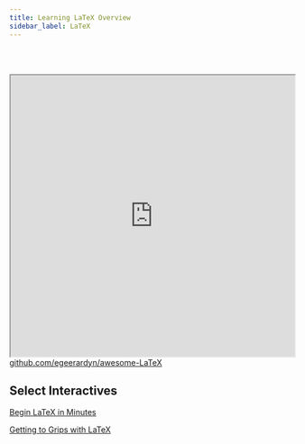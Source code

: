 ```yaml
---
title: Learning LaTeX Overview
sidebar_label: LaTeX
---
```


<br></br>
<iframe src="https://awesomelists.top/#/repos/egeerardyn/awesome-LaTeX" width="100%" height="500" title="CSS Stacking, Absolute 1"></iframe>
<figcaption><a href = "https://github.com/egeerardyn/awesome-LaTeX">github.com/egeerardyn/awesome-LaTeX</a></figcaption>


## Select Interactives

[Begin LaTeX in Minutes](https://luong-komorebi.github.io/Begin-Latex-in-minutes)

[Getting to Grips with LaTeX](https://www.andy-roberts.net/writing/latex)
